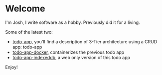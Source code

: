 # Welcome

I'm Josh, I write software as a hobby. Previously did it for a living. 

Some of the latest two: 
 * [todo-app](https://github.com/mooreolith/todo-app), you'll find a description of 3-Tier architecture using a CRUD app: todo-app
 * [todo-app-docker](https://github.com/mooreolith/todo-app-docker), containerizes the previous todo app
 * [todo-app-indexeddb](https://github.com/mooreolith/todo-app-indexeddb), a web only version of this todo app

Enjoy!
